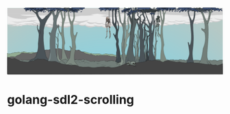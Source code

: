 ![alt text](https://github.com/stclaird/golang-sdl2-scrolling/blob/master/githeader.png?raw=true)
# golang-sdl2-scrolling
